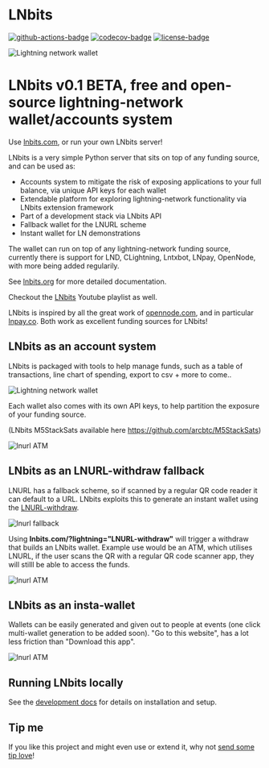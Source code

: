 LNbits
======

[![github-actions-badge]][github-actions]
[![codecov-badge]][codecov]
[![license-badge]](LICENSE)

![Lightning network wallet](https://i.imgur.com/EHvK6Lq.png)

# LNbits v0.1 BETA, free and open-source lightning-network wallet/accounts system

Use [lnbits.com](https://lnbits.com), or run your own LNbits server!

LNbits is a very simple Python server that sits on top of any funding source, and can be used as:

* Accounts system to mitigate the risk of exposing applications to your full balance, via unique API keys for each wallet
* Extendable platform for exploring lightning-network functionality via LNbits extension framework
* Part of a development stack via LNbits API
* Fallback wallet for the LNURL scheme
* Instant wallet for LN demonstrations

The wallet can run on top of any lightning-network funding source, currently there is support for LND, CLightning, Lntxbot, LNpay, OpenNode, with more being added regularily.

See [lnbits.org](https://lnbits.org) for more detailed documentation.

Checkout the [LNbits](https://www.youtube.com/playlist?list=PLPj3KCksGbSYG0ciIQUWJru1dWstPHshe) Youtube playlist as well.

LNbits is inspired by all the great work of [opennode.com](https://www.opennode.com/), and in particular [lnpay.co](https://lnpay.co/). Both work as excellent funding sources for LNbits!

## LNbits as an account system

LNbits is packaged with tools to help manage funds, such as a table of transactions, line chart of spending, export to csv + more to come..

![Lightning network wallet](https://i.imgur.com/w8jdGpF.png)

Each wallet also comes with its own API keys, to help partition the exposure of your funding source.

(LNbits M5StackSats available here https://github.com/arcbtc/M5StackSats)

![lnurl ATM](https://i.imgur.com/WfCg8wY.png)

## LNbits as an LNURL-withdraw fallback

LNURL has a fallback scheme, so if scanned by a regular QR code reader it can default to a URL. LNbits exploits this to generate an instant wallet using the [LNURL-withdraw](https://github.com/btcontract/lnurl-rfc/blob/master/lnurl-withdraw.md).

![lnurl fallback](https://i.imgur.com/CPBKHIv.png)

Using **lnbits.com/?lightning="LNURL-withdraw"** will trigger a withdraw that builds an LNbits wallet.
Example use would be an ATM, which utilises LNURL, if the user scans the QR with a regular QR code scanner app, they will stilll be able to access the funds.

![lnurl ATM](https://i.imgur.com/Gi6bn3L.jpg)

## LNbits as an insta-wallet

Wallets can be easily generated and given out to people at events (one click multi-wallet generation to be added soon).
"Go to this  website", has a lot less friction than "Download this app".

![lnurl ATM](https://i.imgur.com/xFWDnwy.png)

## Running LNbits locally

See the [development docs](docs/devs/installation.md) for details on installation and setup.

## Tip me

If you like this project and might even use or extend it, why not [send some tip love](https://lnbits.com/paywall/GAqKguK5S8f6w5VNjS9DfK)!

[github-actions]: https://github.com/lnbits/lnbits/actions
[github-actions-badge]: https://github.com/lnbits/lnbits/workflows/test%20suite/badge.svg
[codecov]: https://codecov.io/gh/lnbits/lnbits
[codecov-badge]: https://codecov.io/gh/lnbits/lnbits/branch/master/graph/badge.svg
[license-badge]: https://img.shields.io/badge/license-MIT-blue.svg
